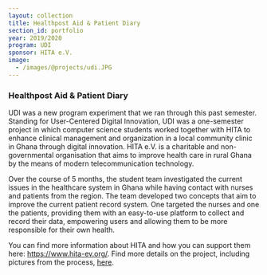 ```yaml
---
layout: collection
title: Healthpost Aid & Patient Diary
section_id: portfolio
year: 2019/2020
program: UDI
sponsor: HITA e.V.
image:
  - /images/@projects/udi.JPG
---
```


### Healthpost Aid & Patient Diary


UDI was a new program experiment that we ran through this past semester.
Standing for User-Centered Digital Innovation, UDI was a one-semester project in which computer science students worked together with HITA to enhance clinical management and organization in a local community clinic in Ghana through digital innovation.
HITA e.V. is a charitable and non-governmental organisation that aims to improve health care in rural Ghana by the means of modern telecommunication technology.

Over the course of 5 months, the student team investigated the current issues in the healthcare system in Ghana while having contact with nurses and patients from the region.
The team developed two concepts that aim to improve the current patient record system.
One targeted the nurses and one the patients, providing them with an easy-to-use platform to collect and record their data, empowering users and allowing them to be more responsible for their own health.

You can find more information about HITA and how you can support them here: https://www.hita-ev.org/. Find more details on the project, including pictures from the process, [here](https://github.com/informatik-mannheim/innospace-web/blob/master/_projects/udi/HITA_Articles.pdf). 
